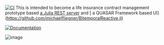[![CI](https://github.com/michaelfliegner/BitemporalReactive.jl/actions/workflows/CI.yml/badge.svg)](https://github.com/michaelfliegner/BitemporalReactive.jl/actions/workflows/CI.yml)
This is intended to become a life insurance contract management prototype based [a Julia REST server](https://github.com/michaelfliegner/RestInsured.jl) and [ a QUASAR Framework based UI]
(https://github.com/michaelfliegner/BitemporalReactive.jl)

[![Documentation](https://github.com/michaelfliegner/BitemporalReactive.jl/actions/workflows/Documentation.yml/badge.svg)](https://github.com/michaelfliegner/BitemporalReactive.jl/actions/workflows/Documentation.yml)

![image](https://user-images.githubusercontent.com/12422482/168877410-361414d1-a4ef-4c68-8e56-400d372159aa.png)

